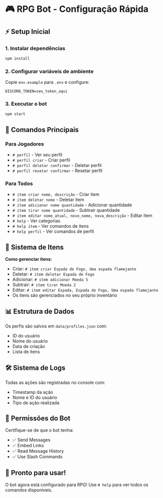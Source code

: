 # 🎮 RPG Bot - Configuração Rápida

## ⚡ Setup Inicial

### 1. Instalar dependências
```bash
npm install
```

### 2. Configurar variáveis de ambiente
Copie `env.example` para `.env` e configure:
```env
DISCORD_TOKEN=seu_token_aqui
```

### 3. Executar o bot
```bash
npm start
```

## 📝 Comandos Principais

### Para Jogadores
- `# perfil` - Ver seu perfil
- `# perfil criar` - Criar perfil
- `# perfil deletar confirmar` - Deletar perfil
- `# perfil resetar confirmar` - Resetar perfil

### Para Todos
- `# item criar nome, descrição` - Criar item
- `# item deletar nome` - Deletar item
- `# item adicionar nome quantidade` - Adicionar quantidade
- `# item tirar nome quantidade` - Subtrair quantidade
- `# item editar nome_atual, novo_nome, nova_descrição` - Editar item
- `# help` - Ver categorias
- `# help item` - Ver comandos de itens
- `# help perfil` - Ver comandos de perfil

## 🎒 Sistema de Itens

**Como gerenciar itens:**
- Criar: `# item criar Espada de Fogo, Uma espada flamejante`
- Deletar: `# item deletar Espada de Fogo`
- Adicionar: `# item adicionar Moeda 5`
- Subtrair: `# item tirar Moeda 2`
- Editar: `# item editar Espada, Espada de Fogo, Uma espada flamejante`
- Os itens são gerenciados no seu próprio inventário

## 📊 Estrutura de Dados

Os perfis são salvos em `data/profiles.json` com:
- ID do usuário
- Nome do usuário
- Data de criação
- Lista de itens

## 🛠️ Sistema de Logs

Todas as ações são registradas no console com:
- Timestamp da ação
- Nome e ID do usuário
- Tipo de ação realizada

## 🔧 Permissões do Bot

Certifique-se de que o bot tenha:
- ✅ Send Messages
- ✅ Embed Links
- ✅ Read Message History
- ✅ Use Slash Commands

## 🚀 Pronto para usar!

O bot agora está configurado para RPG! Use `# help` para ver todos os comandos disponíveis. 